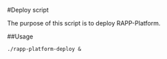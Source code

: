 #Deploy script

The purpose of this script is to deploy RAPP-Platform.

##Usage

```
./rapp-platform-deploy &
```

